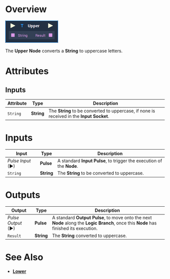 # Overview

![The Upper Node.](../../.gitbook/assets/node-upper.png)

The **Upper** **Node** converts a **String** to uppercase letters.

# Attributes

## Inputs

|Attribute|Type|Description|
|---|---|---|
| `String` | **String** | The **String** to be converted to uppercase, if none is received in the **Input Socket**.|

# Inputs

|Input|Type|Description|
|---|---|---|
|*Pulse Input* (►)|**Pulse**|A standard **Input Pulse**, to trigger the execution of the **Node**.|
| `String` | **String** | The **String** to be converted to uppercase. |

# Outputs

|Output|Type|Description|
|---|---|---|
|*Pulse Output* (►)|**Pulse**|A standard **Output Pulse**, to move onto the next **Node** along the **Logic Branch**, once this **Node** has finished its execution.|
| `Result` | **String** | The **String** converted to uppercase. |

# See Also

* [**Lower**](lower.md)